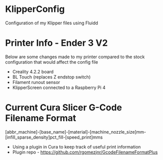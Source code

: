 # KlipperConfig
 Configuration of my Klipper files using Fluidd
 
 # Printer Info - Ender 3 V2
 Below are some changes made to my printer compared to the stock configuration that would affect the config file
 - Creality 4.2.2 board
 - BL Touch (replaces Z endstop switch)
 - Filament runout sensor
 - KlipperScreen connected to a Raspberry Pi 4

# Current Cura Slicer G-Code Filename Format
[abbr_machine]-[base_name]-[material]-[machine_nozzle_size]mm-[infill_sparse_density]pct_fill-[speed_print]mms
- Using a plugin in Cura to keep track of useful print information
- Plugin repo - https://github.com/rgomezjnr/GcodeFilenameFormatPlus


